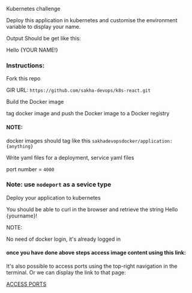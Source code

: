 
Kubernetes challenge

Deploy this application in kubernetes and customise the environment variable to display your name.

Output Should be get like this:

Hello {YOUR NAME!}

### Instructions:

Fork this repo

GIR URL: `https://github.com/sakha-devops/k8s-react.git`

Build the Docker image

tag docker image and push the Docker image to a Docker registry

#### NOTE:

docker images should tag like this `sakhadevopsdocker/application:{anything}`

Write yaml files for a deployment, service yaml files

port number = `4000`

### Note: use  `nodeport` as a sevice type

Deploy your application to kubernetes

You should be able to curl in the browser and retrieve the string Hello {yourname}!

NOTE:

No need of docker login, it's already logged in

#### once you have done above steps access image content using this link:

It's also possible to access ports using the top-right navigation in the terminal.
Or we can display the link to that page:

[ACCESS PORTS]({{TRAFFIC_SELECTOR}})
